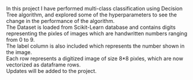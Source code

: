 In this project I have performed multi-class classification using Decision Tree algorithm, and explored some of the hyperparameters to see the change in the performance of the algorithm.\
The Dataset is loaded from Scikit-Learn database and contains digits representing the pixles of images which are handwritten numbers ranging from 0 to 9.\
The label column is also included which represents the number shown in the image.\
Each row represents a digitized image of size 8*8 pixles, which are now vectorized as dataframe rows.\
Updates will be added to the project.